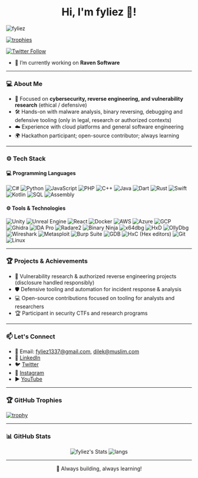 <h1 align="center"> Hi, I'm fyliez 👋! </h1>

<p align="left">
  <img src="https://komarev.com/ghpvc/?username=fyliez&base=150000&label=Profile%20views&color=0e75b6&style=flat" alt="fyliez" />
</p>

<p align="left">
  <a href="https://github.com/ryo-ma/github-profile-trophy" target="_blank">
    <img src="https://github-profile-trophy.vercel.app/?username=fyliez&theme=onestar&no-frame=true&margin-w=15" alt="trophies" />
  </a>
</p>

<p align="left">
  <a href="https://twitter.com/" target="_blank">
    <img src="https://img.shields.io/twitter/follow/?logo=twitter&style=for-the-badge" alt="Twitter Follow"/>
  </a>
</p>

- 🔭 I’m currently working on **Raven Software**

---

### 💻 About Me

- 🔐 Focused on **cybersecurity, reverse engineering, and vulnerability research** (ethical / defensive)  
- 🛠️ Hands-on with malware analysis, binary reversing, debugging and defensive tooling (only in legal, research or authorized contexts)  
- ☁️ Experience with cloud platforms and general software engineering  
- 🌍 Hackathon participant; open-source contributor; always learning

---

### ⚙️ Tech Stack

#### 💻 Programming Languages
![C#](https://img.shields.io/badge/C%23-239120?style=flat&logo=c-sharp&logoColor=white)
![Python](https://img.shields.io/badge/Python-3776AB?style=flat&logo=python&logoColor=white)
![JavaScript](https://img.shields.io/badge/JavaScript-F7DF1E?style=flat&logo=javascript&logoColor=black)
![PHP](https://img.shields.io/badge/PHP-777BB4?style=flat&logo=php&logoColor=white)
![C++](https://img.shields.io/badge/C++-00599C?style=flat&logo=c%2B%2B&logoColor=white)
![Java](https://img.shields.io/badge/Java-007396?style=flat&logo=java&logoColor=white)
![Dart](https://img.shields.io/badge/Dart-0175C2?style=flat&logo=dart&logoColor=white)
![Rust](https://img.shields.io/badge/Rust-000000?style=flat&logo=rust&logoColor=white)
![Swift](https://img.shields.io/badge/Swift-FA7343?style=flat&logo=swift&logoColor=white)
![Kotlin](https://img.shields.io/badge/Kotlin-0095D5?style=flat&logo=kotlin&logoColor=white)
![SQL](https://img.shields.io/badge/SQL-4479A1?style=flat&logo=mysql&logoColor=white)
![Assembly](https://img.shields.io/badge/Assembly-6E6E6E?style=flat)

#### ⚙️ Tools & Technologies
![Unity](https://img.shields.io/badge/Unity-000000?style=flat&logo=unity&logoColor=white)
![Unreal Engine](https://img.shields.io/badge/Unreal%20Engine-0E1128?style=flat&logo=unreal-engine&logoColor=white)
![React](https://img.shields.io/badge/React-61DAFB?style=flat&logo=react&logoColor=black)
![Docker](https://img.shields.io/badge/Docker-2496ED?style=flat&logo=docker&logoColor=white)
![AWS](https://img.shields.io/badge/AWS-232F3E?style=flat&logo=amazon-aws&logoColor=white)
![Azure](https://img.shields.io/badge/Azure-0078D4?style=flat&logo=microsoft-azure&logoColor=white)
![GCP](https://img.shields.io/badge/Google%20Cloud-F9AB00?style=flat&logo=google-cloud&logoColor=white)
![Ghidra](https://img.shields.io/badge/Ghidra-4C4C4C?style=flat)
![IDA Pro](https://img.shields.io/badge/IDA%20Pro-8A2BE2?style=flat)
![Radare2](https://img.shields.io/badge/Radare2-222222?style=flat)
![Binary Ninja](https://img.shields.io/badge/Binary%20Ninja-1F8ACB?style=flat)
![x64dbg](https://img.shields.io/badge/x64dbg-0A0A0A?style=flat)
![HxD](https://img.shields.io/badge/HxD-1E90FF?style=flat)
![OllyDbg](https://img.shields.io/badge/OllyDbg-333333?style=flat)
![Wireshark](https://img.shields.io/badge/Wireshark-3BA4FF?style=flat)
![Metasploit](https://img.shields.io/badge/Metasploit-8A2BE2?style=flat)
![Burp Suite](https://img.shields.io/badge/Burp%20Suite-FF5A5F?style=flat)
![GDB](https://img.shields.io/badge/GDB-3A3A3A?style=flat)
![HxC (Hex editors)](https://img.shields.io/badge/Hex-editor-HxD%2C%20010Editor?style=flat)
![Git](https://img.shields.io/badge/Git-F05032?style=flat&logo=git&logoColor=white)
![Linux](https://img.shields.io/badge/Linux-FCC624?style=flat&logo=linux&logoColor=black)

---

### 🏆 Projects & Achievements

- 🔎 Vulnerability research & authorized reverse engineering projects (disclosure handled responsibly)  
- 🛡️ Defensive tooling and automation for incident response & analysis  
- 💻 Open-source contributions focused on tooling for analysts and researchers  
- 🏆 Participant in security CTFs and research programs

---

### 📫 Let's Connect

- 📩 Email: [fyliez1337@gmail.com](mailto:fyliez1337@gmail.com), [dilek@muslim.com](mailto:dilek@muslim.com)  
- 💼 [LinkedIn](https://www.linkedin.com/in/fyliez)  
- 🐦 [Twitter](https://twitter.com/)  
- 📸 [Instagram](https://instagram.com/_fyliez)  
- ▶️ [YouTube](https://www.youtube.com/c/fyliez)

---

### 🏆 GitHub Trophies

[![trophy](https://github-profile-trophy.vercel.app/?username=fyliez&theme=radical&column=4&margin-w=15&margin-h=15)](https://github.com/ryo-ma/github-profile-trophy)

---

### 📊 GitHub Stats

<p align="center">
  <img src="https://github-readme-stats.vercel.app/api?username=fyliez&show_icons=true&theme=radical" alt="fyliez's Stats"/>
  <img src="https://github-readme-stats.vercel.app/api/top-langs/?username=fyliez&layout=compact&theme=radical" alt="langs"/>
</p>

---

<p align="center">🚀 Always building, always learning!</p>
